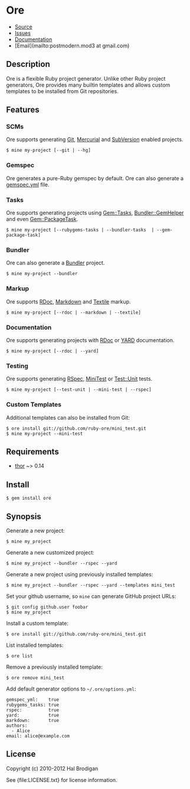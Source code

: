 # Ore

* [Source](https://github.com/ruby-ore/ore)
* [Issues](https://github.com/ruby-ore/ore/issues)
* [Documentation](http://rubydoc.info/gems/ore/frames)
* [Email](mailto:postmodern.mod3 at gmail.com)

## Description

Ore is a flexible Ruby project generator. Unlike other Ruby project
generators, Ore provides many builtin templates and allows custom
templates to be installed from Git repositories.

## Features

### SCMs

Ore supports generating [Git][git], [Mercurial][hg] and [SubVersion][svn]
enabled projects.

    $ mine my-project [--git | --hg]

### Gemspec

Ore generates a pure-Ruby gemspec by default. Ore can also generate a
[gemspec.yml] file.

### Tasks

Ore supports generating projects using [Gem::Tasks][rubygems_tasks],
[Bundler::GemHelper][bundler] and even [Gem::PackageTask][gem_package_task].

    $ mine my-project [--rubygems-tasks | --bundler-tasks  | --gem-package-task]

### Bundler

Ore can also generate a [Bundler][bundler] project.

    $ mine my-project --bundler

### Markup

Ore supports [RDoc][rdoc], [Markdown][markdown] and [Textile][textile] markup.

    $ mine my-project [--rdoc | --markdown | --textile]

### Documentation

Ore supports generating projects with [RDoc][rdoc] or [YARD][yard]
documentation.

    $ mine my-project [--rdoc | --yard]

### Testing

Ore supports generating [RSpec][rspec], [MiniTest][mini_test] or
[Test::Unit][test_unit] tests.

    $ mine my-project [--test-unit | --mini-test | --rspec]

### Custom Templates

Additional templates can also be installed from Git:

    $ ore install git://github.com/ruby-ore/mini_test.git
    $ mine my-project --mini-test

## Requirements

* [thor](https://github.com/wycats/thor) ~> 0.14

## Install

    $ gem install ore

## Synopsis

Generate a new project:

    $ mine my_project

Generate a new customized project:

    $ mine my_project --bundler --rspec --yard

Generate a new project using previously installed templates:

    $ mine my_project --bundler --rspec --yard --templates mini_test

Set your github username, so `mine` can generate GitHub project URLs:

    $ git config github.user foobar
    $ mine my_project

Install a custom template:

    $ ore install git://github.com/ruby-ore/mini_test.git

List installed templates:

    $ ore list

Remove a previously installed template:

    $ ore remove mini_test

Add default generator options to `~/.ore/options.yml`:

    gemspec_yml:    true
    rubygems_tasks: true
    rspec:          true
    yard:           true
    markdown:       true
    authors:
      - Alice
    email: alice@example.com

## License

Copyright (c) 2010-2012 Hal Brodigan

See {file:LICENSE.txt} for license information.

[git]: http://git-scm.com/
[hg]: http://mercurial.selenic.com/
[svn]: http://subversion.tigris.org/
[gemspec.yml]: https://github.com/ruby-ore/ore/blob/master/gemspec.yml
[rubygems_tasks]: https://github.com/postmodern/rubygems-tasks#readme
[bundler]: http://gembundler.com/
[gem_package_task]: http://rubygems.rubyforge.org/rubygems-update/Gem/PackageTask.html
[rdoc]: http://rdoc.rubyforge.org/
[markdown]: http://daringfireball.net/projects/markdown/
[textile]: http://textile.sitemonks.com/
[yard]: http://yardoc.org/
[rspec]: http://rspec.info/
[test_unit]: http://test-unit.rubyforge.org/
[mini_test]: https://github.com/seattlerb/minitest#readme
